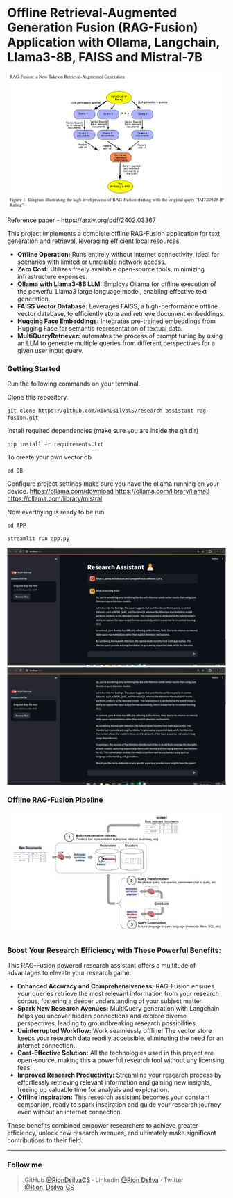 # Offline Retrieval-Augmented Generation Fusion (RAG-Fusion) Application with Ollama, Langchain, Llama3-8B, FAISS and Mistral-7B

![rag-fusion_diagram](./img/RAG-Fusion_Diagram.png)

Reference paper - https://arxiv.org/pdf/2402.03367

This project implements a complete offline RAG-Fusion application for text generation and retrieval, leveraging efficient local resources.

- **Offline Operation:** Runs entirely without internet connectivity, ideal for scenarios with limited or unreliable network access.
- **Zero Cost:** Utilizes freely available open-source tools, minimizing infrastructure expenses.
- **Ollama with Llama3-8B LLM:** Employs Ollama for offline execution of the powerful Llama3 large language model, enabling effective text generation.
- **FAISS Vector Database:** Leverages FAISS, a high-performance offline vector database, to efficiently store and retrieve document embeddings.
- **Hugging Face Embeddings:** Integrates pre-trained embeddings from Hugging Face for semantic representation of textual data.
- **MultiQueryRetriever:** automates the process of prompt tuning by using an LLM to generate multiple queries from different perspectives for a given user input query.


### Getting Started

Run the following commands on your terminal.

Clone this repository.
```
git clone https://github.com/RionDsilvaCS/research-assistant-rag-fusion.git
```

Install required dependencies (make sure you are inside the git dir)
```
pip install -r requirements.txt
```

To create your own vector db
```
cd DB
```

Configure project settings make sure you have the ollama running on your device.
https://ollama.com/download
https://ollama.com/library/llama3
https://ollama.com/library/mistral

Now everthying is ready to be run
```
cd APP
```

```
streamlit run app.py
```

![response img1](./img/response_11.png)
![response img1](./img/response_12.png)

### Offline RAG-Fusion Pipeline

![flow](./img/flow.jpeg)


### Boost Your Research Efficiency with These Powerful Benefits:

This RAG-Fusion powered research assistant offers a multitude of advantages to elevate your research game:

* **Enhanced Accuracy and Comprehensiveness:** RAG-Fusion ensures your queries retrieve the most relevant information from your research corpus, fostering a deeper understanding of your subject matter.
* **Spark New Research Avenues:** MultiQuery generation with Langchain helps you uncover hidden connections and explore diverse perspectives, leading to groundbreaking research possibilities.
* **Uninterrupted Workflow:**  Work seamlessly offline!  The vector store keeps your research data readily accessible, eliminating the need for an internet connection.
* **Cost-Effective Solution:** All the technologies used in this project are open-source, making this a powerful research tool without any licensing fees.
* **Improved Research Productivity:** Streamline your research process by effortlessly retrieving relevant information and gaining new insights, freeing up valuable time for analysis and exploration.
* **Offline Inspiration:**  This research assistant becomes your constant companion, ready to spark inspiration and guide your research journey even without an internet connection.

These benefits combined empower researchers to achieve greater efficiency, unlock new research avenues, and ultimately make significant contributions to their field.


----
### Follow me

>GitHub [@RionDsilvaCS](https://github.com/RionDsilvaCS)  ·  Linkedin [@Rion Dsilva](https://www.linkedin.com/in/rion-dsilva-043464229/)   ·  Twitter [@Rion_Dsilva_CS](https://twitter.com/rion_dsilva_cs)
